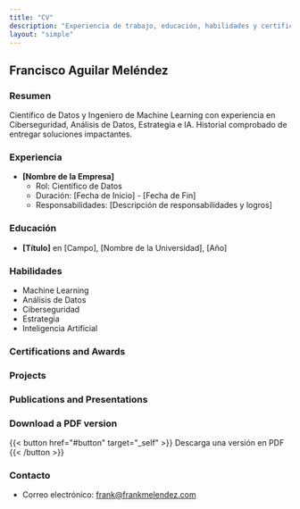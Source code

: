 ```yaml
---
title: "CV"
description: "Experiencia de trabajo, educación, habilidades y certificados."
layout: "simple"
---
```


## Francisco Aguilar Meléndez

### Resumen
Científico de Datos y Ingeniero de Machine Learning con experiencia en Ciberseguridad, Análisis de Datos, Estrategia e IA. Historial comprobado de entregar soluciones impactantes.

### Experiencia
- **[Nombre de la Empresa]**
  - Rol: Científico de Datos
  - Duración: [Fecha de Inicio] - [Fecha de Fin]
  - Responsabilidades: [Descripción de responsabilidades y logros]

### Educación
- **[Título]** en [Campo], [Nombre de la Universidad], [Año]

### Habilidades
- Machine Learning
- Análisis de Datos
- Ciberseguridad
- Estrategia
- Inteligencia Artificial


### Certifications and Awards

### Projects

### Publications and Presentations

### Download a PDF version

{{< button href="#button" target="_self" >}}
Descarga una versión en PDF
{{< /button >}}

### Contacto
- Correo electrónico: frank@frankmelendez.com
